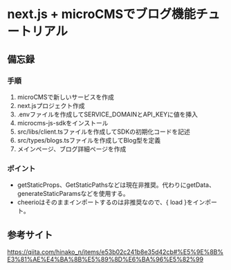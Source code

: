 # next.js + microCMSでブログ機能チュートリアル

## 備忘録
### 手順
1. microCMSで新しいサービスを作成
2. next.jsプロジェクト作成
3. .envファイルを作成してSERVICE_DOMAINとAPI_KEYに値を挿入
4. microcms-js-sdkをインストール
5. src/libs/client.tsファイルを作成してSDKの初期化コードを記述
6. src/types/blogs.tsファイルを作成してBlog型を定義
7. メインページ、ブログ詳細ページを作成

### ポイント
- getStaticProps、GetStaticPathsなどは現在非推奨。代わりにgetData、generateStaticParamsなどを使用する。
- cheerioはそのままインポートするのは非推奨なので、{ load }をインポート。

## 参考サイト
https://qiita.com/hinako_n/items/e53b02c241b8e35d42cb#%E5%9E%8B%E3%81%AE%E4%BA%8B%E5%89%8D%E6%BA%96%E5%82%99

